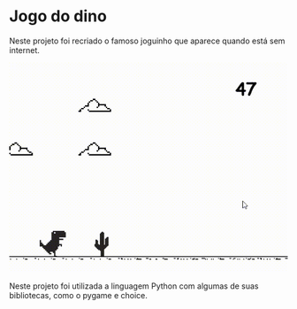 # Jogo do dino

Neste projeto foi recriado o famoso joguinho que aparece quando está sem internet.

![Vídeo do jogo](https://github.com/miguelfill/Jogo-do-dino/blob/main/dino-game.gif)

Neste projeto foi utilizada a linguagem Python com algumas de suas bibliotecas, como o pygame e choice.

